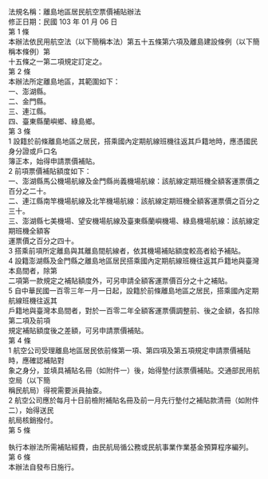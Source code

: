 法規名稱：離島地區居民航空票價補貼辦法  
修正日期：民國 103 年 01 月 06 日  
第 1 條  
本辦法依民用航空法（以下簡稱本法）第五十五條第六項及離島建設條例（以下簡稱本條例）第  
十五條之一第二項規定訂定之。  
第 2 條  
本辦法所定離島地區，其範圍如下：  
一、澎湖縣。  
二、金門縣。  
三、連江縣。  
四、臺東縣蘭嶼鄉、綠島鄉。  
第 3 條  
1 設籍於前條離島地區之居民，搭乘國內定期航線班機往返其戶籍地時，應憑國民身分證或戶口名  
簿正本，始得申請票價補貼。  
2 前項票價補貼額度如下：  
一、澎湖縣馬公機場航線及金門縣尚義機場航線：該航線定期班機全額客運票價之百分之二十。  
二、連江縣南竿機場航線及北竿機場航線：該航線定期班機全額客運票價之百分之三十。  
三、澎湖縣七美機場、望安機場航線及臺東縣蘭嶼機場、綠島機場航線：該航線定期班機全額客  
運票價之百分之四十。  
3 搭乘前項所定離島與其離島間航線者，依其機場補貼額度較高者給予補貼。  
4 設籍澎湖縣及金門縣之離島地區居民搭乘國內定期航線班機往返其戶籍地與臺灣本島間者，除第  
二項第一款規定之補貼額度外，可另申請全額客運票價百分之十之補貼。  
5 自中華民國一百零三年一月一日起，設籍於前條離島地區之居民，搭乘國內定期航線班機往返其  
戶籍地與臺灣本島間者，對於一百零二年全額客運票價調整前、後之金額，各扣除第二項及前項  
規定補貼額度後之差額，可另申請票價補貼。  
第 4 條  
1 航空公司受理離島地區居民依前條第一項、第四項及第五項規定申請票價補貼時，應確認補貼對  
象之身分，並填具補貼名冊（如附件一）後，始得墊付該票價補貼。交通部民用航空局（以下簡  
稱民航局）得視需要派員抽查。  
2 航空公司應於每月十日前檢附補貼名冊及前一月先行墊付之補貼款清冊（如附件二），始得送民  
航局核銷撥付。  
第 5 條  


執行本辦法所需補貼經費，由民航局循公務或民航事業作業基金預算程序編列。  
第 6 條  
本辦法自發布日施行。  


